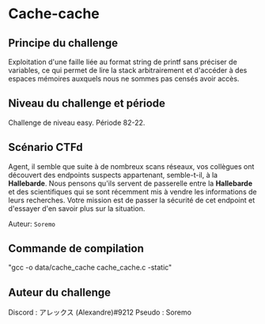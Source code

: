# Cache-cache

## Principe du challenge
Exploitation d'une faille liée au format string de printf sans préciser de variables, ce qui permet de lire la stack arbitrairement et d'accéder à des espaces mémoires auxquels nous ne sommes pas censés avoir accès.

## Niveau du challenge et période 
Challenge de niveau easy. Période 82-22.

## Scénario CTFd
Agent, il semble que suite à de nombreux scans réseaux, vos collègues ont découvert des endpoints suspects appartenant, semble-t-il, à la **Hallebarde**. Nous pensons qu'ils servent de passerelle entre la **Hallebarde** et des scientifiques qui se sont récemment mis à vendre les informations de leurs recherches. Votre mission est de passer la sécurité de cet endpoint et d'essayer d'en savoir plus sur la situation.

Auteur: `Soremo`

## Commande de compilation 
 "gcc -o data/cache_cache cache_cache.c -static"

## Auteur du challenge
Discord : アレックス (Alexandre)#9212
Pseudo : Soremo
